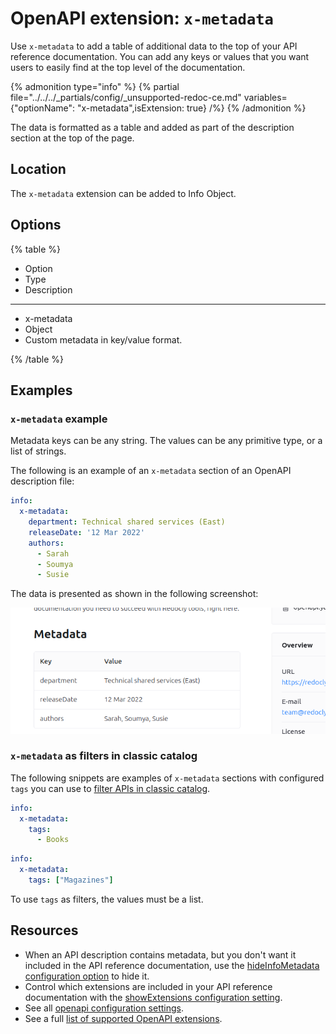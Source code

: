 # OpenAPI extension: `x-metadata`

Use `x-metadata` to add a table of additional data to the top of your API reference documentation.
You can add any keys or values that you want users to easily find at the top level of the documentation.

{% admonition type="info" %}
{% partial file="../../../_partials/config/_unsupported-redoc-ce.md" variables={"optionName": "x-metadata",isExtension: true} /%}
{% /admonition %}

The data is formatted as a table and added as part of the description section at the top of the page.

## Location

The `x-metadata` extension can be added to Info Object.

## Options

{% table %}

- Option
- Type
- Description

---

- x-metadata
- Object
- Custom metadata in key/value format.

{% /table %}

## Examples

### `x-metadata` example

Metadata keys can be any string.
The values can be any primitive type, or a list of strings.

The following is an example of an `x-metadata` section of an OpenAPI description file:

```yaml
info:
  x-metadata:
    department: Technical shared services (East)
    releaseDate: '12 Mar 2022'
    authors:
      - Sarah
      - Soumya
      - Susie
```

The data is presented as shown in the following screenshot:

![title "Metadata" and a table showing the metadata](../../images/x-metadata.png)

### `x-metadata` as filters in classic catalog

The following snippets are examples of `x-metadata` sections with configured `tags` you can use to [filter APIs in classic catalog](../../../config/catalog-classic.md#x-metadata-filters-in-classic-catalog).

```yaml {% title="books-api.yaml" %}
info:
  x-metadata:
    tags:
      - Books
```

```yaml {% title="magazines-api.yaml" %}
info:
  x-metadata:
    tags: ["Magazines"]
```

To use `tags` as filters, the values must be a list.

## Resources

- When an API description contains metadata, but you don't want it included in the API reference documentation, use the [hideInfoMetadata configuration option](../../../config/openapi/hide-info-metadata.md) to hide it.
- Control which extensions are included in your API reference documentation with the [showExtensions configuration setting](../../../config/openapi/show-extensions.md).
- See all [openapi configuration settings](../../../config/openapi/index.md).
- See a full [list of supported OpenAPI extensions](./index.md).
